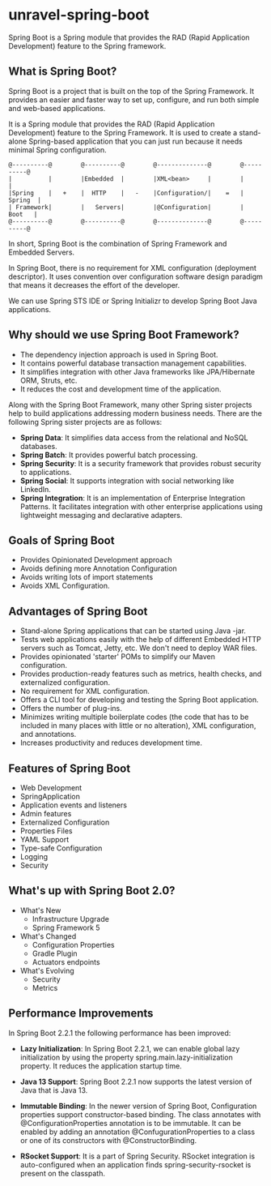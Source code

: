 # unravel-spring-boot

<!-- Exploring Basics of Spring Boot -->

Spring Boot is a Spring module that provides the RAD (Rapid Application Development) feature to the Spring framework.

## What is Spring Boot?

Spring Boot is a project that is built on the top of the Spring Framework. It provides an easier and faster way to set up, configure, and run both simple and web-based applications.

It is a Spring module that provides the RAD (Rapid Application Development) feature to the Spring Framework. It is used to create a stand-alone Spring-based application that you can just run because it needs minimal Spring configuration.

```
@----------@        @----------@        @--------------@        @----------@
|          |        |Embedded  |        |XML<bean>     |        |          |
|Spring    |   +    |  HTTP    |   -    |Configuration/|    =   |  Spring  |
| Framework|        |   Servers|        |@Configuration|        |   Boot   |
@----------@        @----------@        @--------------@        @----------@        

```

In short, Spring Boot is the combination of Spring Framework and Embedded Servers.

In Spring Boot, there is no requirement for XML configuration (deployment descriptor). It uses convention over configuration software design paradigm that means it decreases the effort of the developer.

We can use Spring STS IDE or Spring Initializr to develop Spring Boot Java applications.


## Why should we use Spring Boot Framework?

- The dependency injection approach is used in Spring Boot.
- It contains powerful database transaction management capabilities.
- It simplifies integration with other Java frameworks like JPA/Hibernate ORM, Struts, etc.
- It reduces the cost and development time of the application.

Along with the Spring Boot Framework, many other Spring sister projects help to build applications addressing modern business needs. There are the following Spring sister projects are as follows:

- **Spring Data**: It simplifies data access from the relational and NoSQL databases.
- **Spring Batch**: It provides powerful batch processing.
- **Spring Security**: It is a security framework that provides robust security to applications.
- **Spring Social**: It supports integration with social networking like LinkedIn.
- **Spring Integration**: It is an implementation of Enterprise Integration Patterns. It facilitates integration with other enterprise applications using lightweight messaging and declarative adapters.


## Goals of Spring Boot

- Provides Opinionated Development approach
- Avoids defining more Annotation Configuration
- Avoids writing lots of import statements
- Avoids XML Configuration.

## Advantages of Spring Boot

- Stand-alone Spring applications that can be started using Java -jar.
- Tests web applications easily with the help of different Embedded HTTP servers such as Tomcat, Jetty, etc. We don't need to deploy WAR files.
- Provides opinionated 'starter' POMs to simplify our Maven configuration.
- Provides production-ready features such as metrics, health checks, and externalized configuration.
- No requirement for XML configuration.
- Offers a CLI tool for developing and testing the Spring Boot application.
- Offers the number of plug-ins.
- Minimizes writing multiple boilerplate codes (the code that has to be included in many places with little or no alteration), XML configuration, and annotations.
- Increases productivity and reduces development time.


## Features of Spring Boot

- Web Development
- SpringApplication
- Application events and listeners
- Admin features
- Externalized Configuration
- Properties Files
- YAML Support
- Type-safe Configuration
- Logging
- Security

## What's up with Spring Boot 2.0?

- What's New
  - Infrastructure Upgrade
  - Spring Framework 5
- What's Changed
  - Configuration Properties
  - Gradle Plugin
  - Actuators endpoints
- What's Evolving
  - Security
  - Metrics

## Performance Improvements

In Spring Boot 2.2.1 the following performance has been improved:

- **Lazy Initialization**: In Spring Boot 2.2.1, we can enable global lazy initialization by using the property spring.main.lazy-initialization property. It reduces the application startup time.

- **Java 13 Support**: Spring Boot 2.2.1 now supports the latest version of Java that is Java 13.

- **Immutable Binding**: In the newer version of Spring Boot, Configuration properties support constructor-based binding. The class annotates with @ConfigurationProperties annotation is to be immutable. It can be enabled by adding an annotation @ConfugurationProperties to a class or one of its constructors with @ConstructorBinding. 

- **RSocket Support**: It is a part of Spring Security. RSocket integration is auto-configured when an application finds spring-security-rsocket is present on the classpath.

